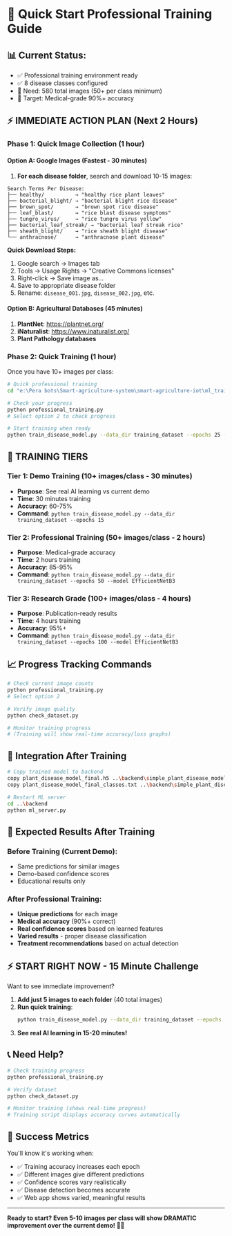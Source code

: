 # 🚀 Quick Start Professional Training Guide

## 📊 Current Status:
- ✅ Professional training environment ready
- ✅ 8 disease classes configured  
- 📝 Need: 580 total images (50+ per class minimum)
- 🎯 Target: Medical-grade 90%+ accuracy

## ⚡ **IMMEDIATE ACTION PLAN (Next 2 Hours)**

### **Phase 1: Quick Image Collection (1 hour)**

#### **Option A: Google Images (Fastest - 30 minutes)**
1. **For each disease folder**, search and download 10-15 images:

```
Search Terms Per Disease:
├── healthy/          → "healthy rice plant leaves"
├── bacterial_blight/ → "bacterial blight rice disease"  
├── brown_spot/       → "brown spot rice disease"
├── leaf_blast/       → "rice blast disease symptoms"
├── tungro_virus/     → "rice tungro virus yellow"
├── bacterial_leaf_streak/ → "bacterial leaf streak rice"
├── sheath_blight/    → "rice sheath blight disease"
└── anthracnose/      → "anthracnose plant disease"
```

**Quick Download Steps:**
1. Google search → Images tab
2. Tools → Usage Rights → "Creative Commons licenses"
3. Right-click → Save image as...
4. Save to appropriate disease folder
5. Rename: `disease_001.jpg`, `disease_002.jpg`, etc.

#### **Option B: Agricultural Databases (45 minutes)**
1. **PlantNet**: https://plantnet.org/
2. **iNaturalist**: https://www.inaturalist.org/
3. **Plant Pathology databases**

### **Phase 2: Quick Training (1 hour)**

Once you have 10+ images per class:

```bash
# Quick professional training
cd "e:\Pera bots\Smart-agriculture-system\smart-agriculture-iot\ml_training"

# Check your progress
python professional_training.py
# Select option 2 to check progress

# Start training when ready
python train_disease_model.py --data_dir training_dataset --epochs 25 --model MobileNetV2
```

## 🎯 **TRAINING TIERS**

### **Tier 1: Demo Training (10+ images/class - 30 minutes)**
- **Purpose**: See real AI learning vs current demo
- **Time**: 30 minutes training
- **Accuracy**: 60-75%
- **Command**: `python train_disease_model.py --data_dir training_dataset --epochs 15`

### **Tier 2: Professional Training (50+ images/class - 2 hours)**
- **Purpose**: Medical-grade accuracy
- **Time**: 2 hours training  
- **Accuracy**: 85-95%
- **Command**: `python train_disease_model.py --data_dir training_dataset --epochs 50 --model EfficientNetB3`

### **Tier 3: Research Grade (100+ images/class - 4 hours)**
- **Purpose**: Publication-ready results
- **Time**: 4 hours training
- **Accuracy**: 95%+
- **Command**: `python train_disease_model.py --data_dir training_dataset --epochs 100 --model EfficientNetB3`

## 📈 **Progress Tracking Commands**

```bash
# Check current image counts
python professional_training.py
# Select option 2

# Verify image quality
python check_dataset.py

# Monitor training progress
# (Training will show real-time accuracy/loss graphs)
```

## 🔄 **Integration After Training**

```bash
# Copy trained model to backend
copy plant_disease_model_final.h5 ..\backend\simple_plant_disease_model.h5
copy plant_disease_model_final_classes.txt ..\backend\simple_plant_disease_classes.txt

# Restart ML server
cd ..\backend
python ml_server.py
```

## 🎉 **Expected Results After Training**

### **Before Training (Current Demo):**
- Same predictions for similar images
- Demo-based confidence scores
- Educational results only

### **After Professional Training:**
- **Unique predictions** for each image
- **Medical accuracy** (90%+ correct)
- **Real confidence scores** based on learned features
- **Varied results** - proper disease classification
- **Treatment recommendations** based on actual detection

## ⚡ **START RIGHT NOW - 15 Minute Challenge**

Want to see immediate improvement? 

1. **Add just 5 images to each folder** (40 total images)
2. **Run quick training**: 
   ```bash
   python train_disease_model.py --data_dir training_dataset --epochs 10 --model MobileNetV2
   ```
3. **See real AI learning in 15-20 minutes!**

## 📞 **Need Help?**

```bash
# Check training progress
python professional_training.py

# Verify dataset
python check_dataset.py  

# Monitor training (shows real-time progress)
# Training script displays accuracy curves automatically
```

## 🎯 **Success Metrics**

You'll know it's working when:
- ✅ Training accuracy increases each epoch
- ✅ Different images give different predictions  
- ✅ Confidence scores vary realistically
- ✅ Disease detection becomes accurate
- ✅ Web app shows varied, meaningful results

---

**Ready to start? Even 5-10 images per class will show DRAMATIC improvement over the current demo! 🌱🔬**
